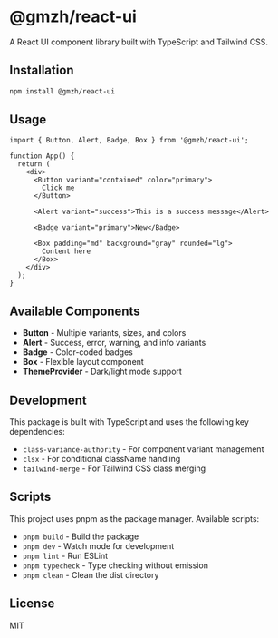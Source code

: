 # @gmzh/react-ui

A React UI component library built with TypeScript and Tailwind CSS.

## Installation

```bash
npm install @gmzh/react-ui
```

## Usage

```tsx
import { Button, Alert, Badge, Box } from '@gmzh/react-ui';

function App() {
  return (
    <div>
      <Button variant="contained" color="primary">
        Click me
      </Button>

      <Alert variant="success">This is a success message</Alert>

      <Badge variant="primary">New</Badge>

      <Box padding="md" background="gray" rounded="lg">
        Content here
      </Box>
    </div>
  );
}
```

## Available Components

- **Button** - Multiple variants, sizes, and colors
- **Alert** - Success, error, warning, and info variants
- **Badge** - Color-coded badges
- **Box** - Flexible layout component
- **ThemeProvider** - Dark/light mode support

## Development

This package is built with TypeScript and uses the following key dependencies:

- `class-variance-authority` - For component variant management
- `clsx` - For conditional className handling
- `tailwind-merge` - For Tailwind CSS class merging

## Scripts

This project uses pnpm as the package manager. Available scripts:

- `pnpm build` - Build the package
- `pnpm dev` - Watch mode for development
- `pnpm lint` - Run ESLint
- `pnpm typecheck` - Type checking without emission
- `pnpm clean` - Clean the dist directory

## License

MIT
